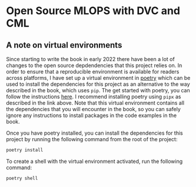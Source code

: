 # Open Source MLOPS with DVC and CML

## A note on virtual environments

Since starting to write the book in early 2022 there have been a lot of changes to the open source depdendencies that this project relies on. In order to ensure that a reproducible environment is available for readers across platforms, I have set up a virtual environment in [poetry](https://python-poetry.org/) which can be used to install the dependencies for this project as an alternative to the way described in the book, which uses `pip`. The get started with poetry, you can follow the instructions [here](https://python-poetry.org/docs/#installing-with-pipx). I recommend installing poetry using `pipx` as described in the link above. Note that this virtual environment contains all the dependencies that you will encounter in the book, so you can safely ignore any instructions to install packages in the code examples in the book.

Once you have poetry installed, you can install the dependencies for this project by running the following command from the root of the project:

```bash
poetry install
```

To create a shell with the virtual environment activated, run the following command:

```bash
poetry shell
```

